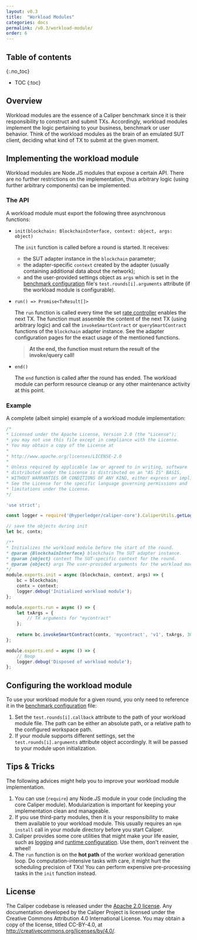 ```yaml
---
layout: v0.3
title:  "Workload Modules"
categories: docs
permalink: /v0.3/workload-module/
order: 6
---
```


## Table of contents
{:.no_toc}

- TOC
{:toc}

## Overview

Workload modules are the essence of a Caliper benchmark since it is their responsibility to construct and submit TXs. Accordingly, workload modules implement the logic pertaining to your business, benchmark or user behavior. Think of the workload modules as the brain of an emulated SUT client, deciding what kind of TX to submit at the given moment.

## Implementing the workload module

Workload modules are Node.JS modules that expose a certain API. There are no further restrictions on the implementation, thus arbitrary logic (using further arbitrary components) can be implemented.

### The API

A workload module must export the following three asynchronous functions:

* `init(blockchain: BlockchainInterface, context: object, args: object)`
  
  The `init` function is called before a round is started. It receives:
  * the SUT adapter instance in the `blockchain` parameter;
  * the adapter-specific `context` created by the adapter (usually containing additional data about the network);
  * and the user-provided settings object as `args` which is set in the [benchmark configuration](./BenchmarkConfiguration.md#benchmark-test-settings) file's `test.rounds[i].arguments` attribute (if the workload module is configurable).
* `run() => Promise<TxResult[]>`

  The `run` function is called every time the set [rate controller](./Rate_Controllers.md) enables the next TX. The function must assemble the content of the next TX (using arbitrary logic) and call the `invokeSmartContract` or `querySmartContract` functions of the `blockchain` adapter instance. See the adapter configuration pages for the exact usage of the mentioned functions.
  > __At the end, the function must return the result of the invoke/query call!__
* `end()`

  The `end` function is called after the round has ended. The workload module can perform resource cleanup or any other maintenance activity at this point.

### Example

A complete (albeit simple) example of a workload module implementation:

```js
/*
* Licensed under the Apache License, Version 2.0 (the "License");
* you may not use this file except in compliance with the License.
* You may obtain a copy of the License at
*
* http://www.apache.org/licenses/LICENSE-2.0
*
* Unless required by applicable law or agreed to in writing, software
* distributed under the License is distributed on an "AS IS" BASIS,
* WITHOUT WARRANTIES OR CONDITIONS OF ANY KIND, either express or implied.
* See the License for the specific language governing permissions and
* limitations under the License.
*/

'use strict';

const logger = require('@hyperledger/caliper-core').CaliperUtils.getLogger('my-module');

// save the objects during init
let bc, contx;

/**
* Initializes the workload module before the start of the round.
* @param {BlockchainInterface} blockchain The SUT adapter instance.
* @param {object} context The SUT-specific context for the round.
* @param {object} args The user-provided arguments for the workload module.
*/
module.exports.init = async (blockchain, context, args) => {
    bc = blockchain;
    contx = context;
    logger.debug('Initialized workload module');
};

module.exports.run = async () => {
    let txArgs = {
        // TX arguments for "mycontract"
    };
    
    return bc.invokeSmartContract(contx, 'mycontract', 'v1', txArgs, 30);
};

module.exports.end = async () => {
    // Noop
    logger.debug('Disposed of workload module');
};
```

## Configuring the workload module

To use your workload module for a given round, you only need to reference it in the [benchmark configuration](./BenchmarkConfiguration.md#benchmark-test-settings) file:
1. Set the `test.rounds[i].callback` attribute to the path of your workload module file. The path can be either an absolute path, or a relative path to the configured workspace path.
2. If your module supports different settings, set the `test.rounds[i].arguments` attribute object accordingly. It will be passed to your module upon initialization.

## Tips & Tricks

The following advices might help you to improve your workload module implementation.

1. You can use (`require`) any Node.JS module in your code (including the core Caliper module). Modularization is important for keeping your implementation clean and manageable.
2. If you use third-party modules, then it is your responsibility to make them available to your workload module. This usually requires an `npm install` call in your module directory before you start Caliper.
3. Caliper provides some core utilities that might make your life easier, such as [logging](./Logging_Control.md) and [runtime configuration](./Runtime_Configuration.md). Use them, don't reinvent the wheel! 
4. The `run` function is on the __hot path__ of the worker workload generation loop. Do computation-intensive tasks with care, it might hurt the scheduling precision of TXs! You can perform expensive pre-processing tasks in the `init` function instead. 

## License
The Caliper codebase is released under the [Apache 2.0 license](./LICENSE.md). Any documentation developed by the Caliper Project is licensed under the Creative Commons Attribution 4.0 International License. You may obtain a copy of the license, titled CC-BY-4.0, at http://creativecommons.org/licenses/by/4.0/.